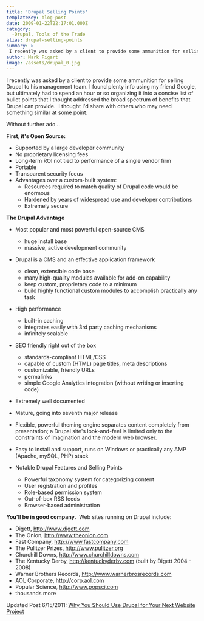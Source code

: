 ```yaml
---
title: 'Drupal Selling Points'
templateKey: blog-post
date: 2009-01-22T22:17:01.000Z
category: 
  -Drupal, Tools of the Trade
alias: drupal-selling-points
summary: > 
 I recently was asked by a client to provide some ammunition for selling Drupal to his management team. I found plenty info using my friend Google, but ultimately had to spend an hour or so organizing it into a concise list of bullet points that I thought addressed the broad spectrum of benefits that Drupal can provide.  I thought I'd share with others who may need something similar at some point.
author: Mark Figart
image: /assets/drupal_0.jpg
---
```


I recently was asked by a client to provide some ammunition for selling Drupal to his management team. I found plenty info using my friend Google, but ultimately had to spend an hour or so organizing it into a concise list of bullet points that I thought addressed the broad spectrum of benefits that Drupal can provide.  I thought I'd share with others who may need something similar at some point.

Without further ado...

**First, it's Open Source:**

*   Supported by a large developer community
*   No proprietary licensing fees
*   Long-term ROI not tied to performance of a single vendor firm
*   Portable
*   Transparent security focus
*   Advantages over a custom-built system:
    *   Resources required to match quality of Drupal code would be enormous
    *   Hardened by years of widespread use and developer contributions
    *   Extremely secure

**The Drupal Advantage**

*   Most popular and most powerful open-source CMS
    *   huge install base
    *   massive, active development community

*   Drupal is a CMS and an effective application framework
    *   clean, extensible code base
    *   many high-quality modules available for add-on capability
    *   keep custom, proprietary code to a minimum
    *   build highly functional custom modules to accomplish practically any task

*   High performance
    *   built-in caching
    *   integrates easily with 3rd party caching mechanisms
    *   infinitely scalable

*   SEO friendly right out of the box
    *   standards-compliant HTML/CSS
    *   capable of custom (HTML) page titles, meta descriptions
    *   customizable, friendly URLs
    *   permalinks
    *   simple Google Analytics integration (without writing or inserting code)

*   Extremely well documented
*   Mature, going into seventh major release
*   Flexible, powerful theming engine separates content completely from presentation; a Drupal site's look-and-feel is limited only to the constraints of imagination and the modern web browser.
*   Easy to install and support, runs on Windows or practically any AMP (Apache, mySQL, PHP) stack
*   Notable Drupal Features and Selling Points
    *   Powerful taxonomy system for categorizing content
    *   User registration and profiles
    *   Role-based permission system
    *   Out-of-box RSS feeds
    *   Browser-based administration

**You'll be in good company.**  Web sites running on Drupal include:

*   Digett, http://www.digett.com
*   The Onion, http://www.theonion.com
*   Fast Company, http://www.fastcompany.com
*   The Pulitzer Prizes, http://www.pulitzer.org
*   Churchill Downs, http://www.churchilldowns.com
*   The Kentucky Derby, http://kentuckyderby.com (built by Digett 2004 - 2008)
*   Warner Brothers Records, http://www.warnerbrosrecords.com
*   AOL Corporate, http://corp.aol.com
*   Popular Science, http://www.popsci.com
*   thousands more

Updated Post 6/15/2011: [Why You Should Use Drupal for Your Next Website Project](/insights/why-you-should-use-drupal-your-next-website-project)